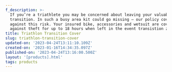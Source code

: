 ```yaml
---
f_description: >-
  If you’re a triathlete you may be concerned about leaving your valuable kit in
  transition. In such a busy area kit could go missing – our policy covers you
  against this risk. Your insured bike, accessories and wetsuit are covered
  against theft for up to 18 hours when left in the event transistion zone.
title: Triathlon Transition Cover
slug: triathlon-transition-cover
updated-on: '2023-04-24T13:11:10.109Z'
created-on: '2023-01-16T14:34:35.097Z'
published-on: '2023-04-24T13:16:00.500Z'
layout: '[products].html'
tags: products
---
```



